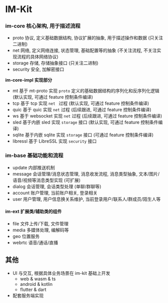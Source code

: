 # IM-Kit
### im-core 核心架构, 用于描述流程
* proto 协议, 定义基础数据结构, 协议扩展的抽象, 用于描述操作和数据 (只关注二进制)
* net 网络, 定义网络连接, 状态管理, 基础配置等的抽象 (不关注流程, 不关注实现流程的具体网络协议)
* storage 存储, 存储抽象接口 (只关注二进制)
* security 安全, 加解密接口

**im-core-impl 实现部分**

* mt 基于 mt-proto 实现 `proto` 定义的基础数据结构的序列化和反序列化逻辑 (默认实现, 可通过 feature 控制条件编译)
* tcp 基于 tcp 实现 `net ` 过程 (默认实现, 可通过 feature 控制条件编译)
* quic 基于 quic 实现 `net`  过程 (后续跟进, 可通过 feature 控制条件编译)
* ws 基于 websocket 实现 `net` 过程 (后续跟进, 可通过 feature 控制条件编译)
* sled 基于内嵌 sled 实现 `storage`  接口 (默认实现, 可通过 feature 控制条件编译)
* sqlite 基于内嵌 sqlite 实现 `storage`  接口 (可通过 feature 控制条件编译)
* libressl 基于 LibreSSL 实现 `security`  接口



### im-base 基础功能和流程
* update 内部推送机制
* message 会话管理/消息状态管理, 消息收发流程, 消息类型抽象, 文本/图片/语音/视频等消息类型实现 (可扩展)
* dialog 会话管理, 会话类型处理 (单聊/群聊等)
* account 账户管理, 当前账户相关, 登录相关
* user 用户管理, 用户信息换关系维护, 当前登录用户/联系人/群成员/陌生人等



#### im-ext 扩展类/辅助类的组件
* file 文件上传/下载, 文件管理
* media 多媒体处理, 编解码等
* geo 位置服务
* webrtc 语音/通话/直播



## 其他
* UI 与交互, 根据具体业务场景在 im-kit 基础上开发
   * web & wasm & ts
   * android & kotlin
   * flutter & dart
* 配套服务端实现

